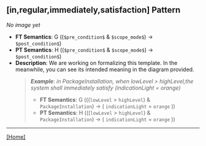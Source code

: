 ## [in,regular,immediately,satisfaction] Pattern
_No image yet_
 * **FT Semantics**: G ((`$pre_condition$` & `$scope_mode$`) -> `$post_condition$`)
 * **PT Semantics**: H ((`$pre_condition$` & `$scope_mode$`) -> `$post_condition$`)
 * **Description**: We are working on formalizing this template. In the meanwhile, you can see its intended meaning in the diagram provided.
   > **_Example_**: _in PackageInstallation,  when lowLevel > highLevel,the system shall immediately satisfy (indicationLight = orange)_   
   >  * **FT Semantics**: G (((`lowLevel` > `highLevel`) & `PackageInstallation`) -> ( `indicationLight` = `orange` ))
   >  * **PT Semantics**: H (((`lowLevel` > `highLevel`) & `PackageInstallation`) -> ( `indicationLight` = `orange` ))
***
[[Home]](../semantics.md)